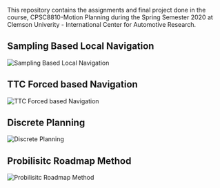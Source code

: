 This repository contains the assignments and final project done in the course, CPSC8810-Motion Planning during the Spring Semester 2020 at Clemson Univerity - International Center for Automotive Research.

## Sampling Based Local Navigation
![Sampling Based Local Navigation](https://github.com/Praj390/CPSC8810_motion_planning/tree/master/Sampling%20based%20Local%20Navigation)
## TTC Forced based Navigation
![TTC Forced based Navigation](https://github.com/Praj390/CPSC8810_motion_planning/tree/master/TTC%20Forced%20based%20Navigation)
## Discrete Planning
![Discrete Planning](https://github.com/Praj390/CPSC8810_motion_planning/tree/master/Discrete%20Planning)
## Probilisitc Roadmap Method
![Probilisitc Roadmap Method](https://github.com/Praj390/CPSC8810_motion_planning/tree/master/Probilistic%20Roadmap%20Method/p4)
